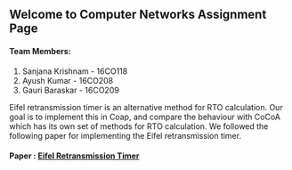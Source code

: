 ## Welcome to Computer Networks Assignment Page

#### Team Members:<br/>

1. Sanjana Krishnam - 16CO118
2. Ayush Kumar - 16CO208
3. Gauri Baraskar - 16CO209

Eifel retransmission timer is an alternative method for RTO calculation. Our goal is to implement this in Coap, and compare the behaviour with CoCoA which has its own set of methods for RTO calculation. We followed the following paper for implementing the Eifel retransmission timer.

#### Paper : [Eifel Retransmission Timer](http://ccr.sigcomm.org/archive/2000/july00/LudwigFinal.pdf)
